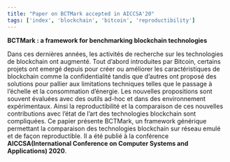 ```yaml
---
title: "Paper on BCTMark accepted in AICCSA'20"
tags: ['index', 'blockchain', 'bitcoin', 'reproductibility']
---
```


**BCTMark : a framework for benchmarking blockchain technologies**

Dans ces dernières années, les activités de recherche sur les technologies de blockchain ont augmenté. Tout d’abord introduites par Bitcoin, certains projets ont emergé depuis pour créer ou  améliorer les caractéristiques de blockchain comme la confidentialité tandis que d’autres ont proposé des solutions pour pallier aux limitations techniques telles que le passage à l’échelle et la consommation d’énergie. Les nouvelles propositions sont souvent évaluées avec des outils ad-hoc et dans des environnement expérimentaux. Ainsi la reproductibilité et la comparaison de ces nouvelles contributions avec l’état de l’art des technologies blockchain sont compliquées. Ce papier présente BCTMark, un framework générique permettant la comparaison des technologies blockchain sur réseau emulé et de façon reproductible. Il a été publié à la conférence **AICCSA(International Conference on Computer Systems and Applications) 2020**.
